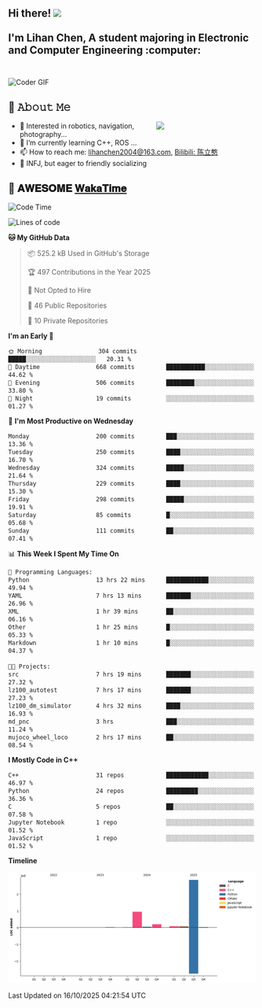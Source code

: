 <h2 align="left">
 <abc>
  <br>Hi there! <img src="https://user-images.githubusercontent.com/42378118/110234147-e3259600-7f4e-11eb-95be-0c4047144dea.gif" width="30"><br>
  <br> I'm Lihan Chen, A student majoring in Electronic and Computer Engineering :computer:<br>
  <br>
 </abc>
</h2>

<img align="center" src="https://media.giphy.com/media/SWoSkN6DxTszqIKEqv/giphy.gif" alt="Coder GIF" width="500">

## :book: 𝙰𝚋𝚘𝚞𝚝 𝙼𝚎

<img align="right" width="40%" src="https://github-readme-stats.vercel.app/api?username=LihanChen2004&show_icons=true&icon_color=CE1D2D&text_color=718096&bg_color=ffffff&hide_title=true" />

- 🌟 Interested in robotics, navigation, photography...
- 🌱 I’m currently learning C++, ROS ... 
- 📫 How to reach me: lihanchen2004@163.com, [Bilibili: 陈立憨](https://space.bilibili.com/170786212)
- 👯 INFJ, but eager to friendly socializing

## 📜 𝐀𝐖𝐄𝐒𝐎𝐌𝐄 [𝐖𝐚𝐤𝐚𝐓𝐢𝐦𝐞](https://github.com/anmol098/waka-readme-stats)

<!--START_SECTION:waka-->
![Code Time](http://img.shields.io/badge/Code%20Time-1%2C527%20hrs%2020%20mins-blue)

![Lines of code](https://img.shields.io/badge/From%20Hello%20World%20I%27ve%20Written-4.2%20million%20lines%20of%20code-blue)

**🐱 My GitHub Data** 

> 📦 525.2 kB Used in GitHub's Storage 
 > 
> 🏆 497 Contributions in the Year 2025
 > 
> 🚫 Not Opted to Hire
 > 
> 📜 46 Public Repositories 
 > 
> 🔑 10 Private Repositories 
 > 
**I'm an Early 🐤** 

```text
🌞 Morning                304 commits         █████░░░░░░░░░░░░░░░░░░░░   20.31 % 
🌆 Daytime                668 commits         ███████████░░░░░░░░░░░░░░   44.62 % 
🌃 Evening                506 commits         ████████░░░░░░░░░░░░░░░░░   33.80 % 
🌙 Night                  19 commits          ░░░░░░░░░░░░░░░░░░░░░░░░░   01.27 % 
```
📅 **I'm Most Productive on Wednesday** 

```text
Monday                   200 commits         ███░░░░░░░░░░░░░░░░░░░░░░   13.36 % 
Tuesday                  250 commits         ████░░░░░░░░░░░░░░░░░░░░░   16.70 % 
Wednesday                324 commits         █████░░░░░░░░░░░░░░░░░░░░   21.64 % 
Thursday                 229 commits         ████░░░░░░░░░░░░░░░░░░░░░   15.30 % 
Friday                   298 commits         █████░░░░░░░░░░░░░░░░░░░░   19.91 % 
Saturday                 85 commits          █░░░░░░░░░░░░░░░░░░░░░░░░   05.68 % 
Sunday                   111 commits         ██░░░░░░░░░░░░░░░░░░░░░░░   07.41 % 
```


📊 **This Week I Spent My Time On** 

```text
💬 Programming Languages: 
Python                   13 hrs 22 mins      ████████████░░░░░░░░░░░░░   49.94 % 
YAML                     7 hrs 13 mins       ███████░░░░░░░░░░░░░░░░░░   26.96 % 
XML                      1 hr 39 mins        ██░░░░░░░░░░░░░░░░░░░░░░░   06.16 % 
Other                    1 hr 25 mins        █░░░░░░░░░░░░░░░░░░░░░░░░   05.33 % 
Markdown                 1 hr 10 mins        █░░░░░░░░░░░░░░░░░░░░░░░░   04.37 % 

🐱‍💻 Projects: 
src                      7 hrs 19 mins       ███████░░░░░░░░░░░░░░░░░░   27.32 % 
lz100_autotest           7 hrs 17 mins       ███████░░░░░░░░░░░░░░░░░░   27.23 % 
lz100_dm_simulator       4 hrs 32 mins       ████░░░░░░░░░░░░░░░░░░░░░   16.93 % 
md_pnc                   3 hrs               ███░░░░░░░░░░░░░░░░░░░░░░   11.24 % 
mujoco_wheel_loco        2 hrs 17 mins       ██░░░░░░░░░░░░░░░░░░░░░░░   08.54 % 
```

**I Mostly Code in C++** 

```text
C++                      31 repos            ████████████░░░░░░░░░░░░░   46.97 % 
Python                   24 repos            █████████░░░░░░░░░░░░░░░░   36.36 % 
C                        5 repos             ██░░░░░░░░░░░░░░░░░░░░░░░   07.58 % 
Jupyter Notebook         1 repo              ░░░░░░░░░░░░░░░░░░░░░░░░░   01.52 % 
JavaScript               1 repo              ░░░░░░░░░░░░░░░░░░░░░░░░░   01.52 % 
```



**Timeline**

![Lines of Code chart](https://raw.githubusercontent.com/LihanChen2004/LihanChen2004/main/assets/bar_graph.png)


 Last Updated on 16/10/2025 04:21:54 UTC
<!--END_SECTION:waka-->

<!--
**LihanChen2004/LihanChen2004** is a ✨ _special_ ✨ repository because its `README.md` (this file) appears on your GitHub profile.

Here are some ideas to get you started:

- 🔭 I’m currently working on ...
- 🌱 I’m currently learning ...
- 👯 I’m looking to collaborate on ...
- 🤔 I’m looking for help with ...
- 💬 Ask me about ...
- 📫 How to reach me: ...
- 😄 Pronouns: ...
- ⚡ Fun fact: ...
-->
